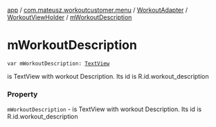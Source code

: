 [app](../../../index.md) / [com.mateusz.workoutcustomer.menu](../../index.md) / [WorkoutAdapter](../index.md) / [WorkoutViewHolder](index.md) / [mWorkoutDescription](./m-workout-description.md)

# mWorkoutDescription

`var mWorkoutDescription: `[`TextView`](https://developer.android.com/reference/android/widget/TextView.html)

is TextView with workout Description. Its id is R.id.workout_description

### Property

`mWorkoutDescription` - is TextView with workout Description. Its id is R.id.workout_description